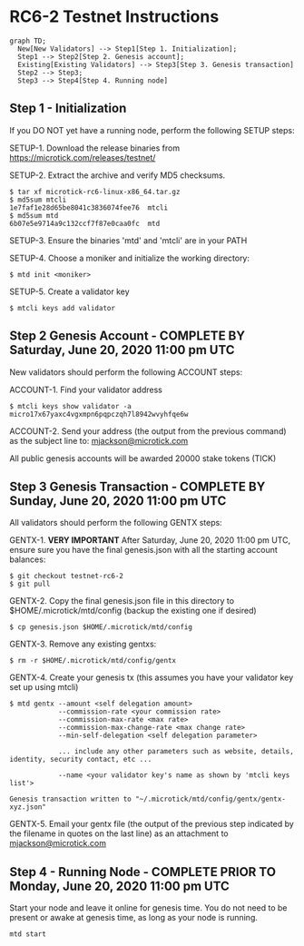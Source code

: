 # RC6-2 Testnet Instructions

```mermaid
graph TD;
  New[New Validators] --> Step1[Step 1. Initialization];
  Step1 --> Step2[Step 2. Genesis account];
  Existing[Existing Validators] --> Step3[Step 3. Genesis transaction]
  Step2 --> Step3;
  Step3 --> Step4[Step 4. Running node]
```

## Step 1 - Initialization

If you DO NOT yet have a running node, perform the following SETUP steps:

SETUP-1. Download the release binaries from https://microtick.com/releases/testnet/

SETUP-2. Extract the archive and verify MD5 checksums.

```
$ tar xf microtick-rc6-linux-x86_64.tar.gz
$ md5sum mtcli
1e7faf1e28d65be8041c3836074fee76  mtcli
$ md5sum mtd
6b07e5e9714a9c132ccf7f87e0caa0fc  mtd
```

SETUP-3. Ensure the binaries 'mtd' and 'mtcli' are in your PATH

SETUP-4. Choose a moniker and initialize the working directory:

```
$ mtd init <moniker>
```

SETUP-5. Create a validator key

```
$ mtcli keys add validator
```

## Step 2 Genesis Account - COMPLETE BY Saturday, June 20, 2020 11:00 pm UTC

New validators should perform the following ACCOUNT steps:

ACCOUNT-1. Find your validator address

```
$ mtcli keys show validator -a
micro17x67yaxc4vgxmpn6pqpczqh7l8942wvyhfqe6w
```

ACCOUNT-2. Send your address (the output from the previous command) as the subject line to: mjackson@microtick.com

All public genesis accounts will be awarded 20000 stake tokens (TICK)

## Step 3 Genesis Transaction - COMPLETE BY Sunday, June 20, 2020 11:00 pm UTC

All validators should perform the following GENTX steps:

GENTX-1. **VERY IMPORTANT** After Saturday, June 20, 2020 11:00 pm UTC, ensure sure you have the final genesis.json with all the starting account balances:

```
$ git checkout testnet-rc6-2
$ git pull
```

GENTX-2. Copy the final genesis.json file in this directory to $HOME/.microtick/mtd/config (backup the existing one if desired)

```
$ cp genesis.json $HOME/.microtick/mtd/config
```

GENTX-3. Remove any existing gentxs:

```
$ rm -r $HOME/.microtick/mtd/config/gentx
```

GENTX-4. Create your genesis tx (this assumes you have your validator key set up using mtcli)

```
$ mtd gentx --amount <self delegation amount> 
            --commission-rate <your commission rate> 
            --commission-max-rate <max rate>
            --commission-max-change-rate <max change rate>
            --min-self-delegation <self delegation parameter>
            
            ... include any other parameters such as website, details, identity, security contact, etc ...
            
            --name <your validator key's name as shown by 'mtcli keys list'>
            
Genesis transaction written to "~/.microtick/mtd/config/gentx/gentx-xyz.json"
```

GENTX-5. Email your gentx file (the output of the previous step indicated by the filename in quotes on the last line) as an attachment to mjackson@microtick.com

## Step 4 - Running Node - COMPLETE PRIOR TO Monday, June 20, 2020 11:00 pm UTC

Start your node and leave it online for genesis time. You do not need to be present or awake at genesis time, as long as your node is running.

```
mtd start
```

